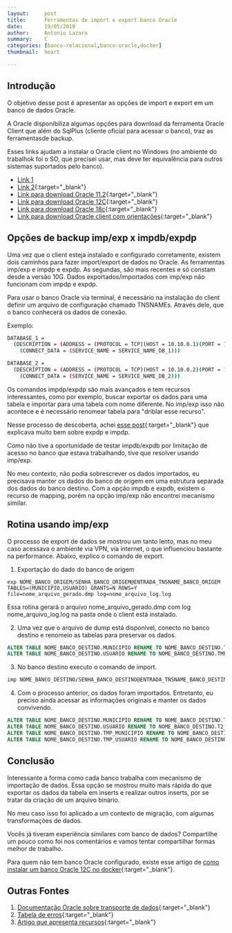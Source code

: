 ```yaml
---
layout:     post
title:      Ferramentas de import e export banco Oracle
date:       19/05/2019
author:     Antonio Lazaro
summary:    C
categories: [banco-relacional,banco-oracle,docker]
thumbnail:  heart

---
```


## Introdução

O objetivo desse post é apresentar as opções de import e export em um banco de dados Oracle.

A Oracle disponibiliza algumas opções para download da ferramenta Oracle Client que além do SqlPlus (cliente oficial para acessar o banco), traz as ferramentasde backup.

Esses links ajudam a instalar o Oracle client no Windows (no ambiente do trabalhok foi o SO, que precisei usar, mas deve ter equivalência para outros sistemas suportados pelo banco).

* [Link 1](https://o7planning.org/en/11475/installing-oracle-client-on-windows)
* [Link 2](http://www.catgovind.com/oracle/{:target="_blank"}oracle-how-to-install-oracle-11g-database-client-in-windows-10/){:target="_blank"}
* [Link para download Oracle 11.2](https://www.oracle.com/technetwork/database/enterprise-edition/downloads/112010-win32soft-098987.html){:target="_blank"}
* [Link para download Oracle 12C](https://www.oracle.com/technetwork/database/enterprise-edition/downloads/database12c-win64-download-2297732.html){:target="_blank"}
* [Link para download Oracle 18c](https://www.oracle.com/technetwork/database/enterprise-edition/downloads/oracle18c-windows-180000-5066774.html){:target="_blank"}
* [Link para download Oracle client com orientações](https://www.oracle.com/technetwork/topics/winx64soft-089540.html){:target="_blank"}

## Opções de backup imp/exp x impdb/expdp

Uma vez que o client esteja instalado e configurado corretamente, existem dois caminhos para fazer import/export de dados no Oracle. As ferramentas imp/exp e impdp e expdp. As segundas, são mais recentes e só constam desde a versão 10G. 
Dados exportados/importados com imp/exp não funcionam com impdp e expdp. 

Para usar o banco Oracle via terminal, é necessário na instalação do client definir um arquivo de configuração chamado TNSNAMEs. Através dele, que o banco conhecerá os dados de conexão.

Exemplo:
```bash
DATABASE_1 =
  (DESCRIPTION = (ADDRESS = (PROTOCOL = TCP)(HOST = 10.10.0.1)(PORT = 1521))
    (CONNECT_DATA = (SERVICE_NAME = SERVICE_NAME_DB_1)))

DATABASE_2 =
  (DESCRIPTION = (ADDRESS = (PROTOCOL = TCP)(HOST = 10.10.0.2)(PORT = 1521))
    (CONNECT_DATA = (SERVICE_NAME = SERVICE_NAME_DB_2)))
```

Os comandos impdp/expdp são mais avançados e tem recursos interessantes, como por exemplo, buscar exportar os dados para uma tabela e importar para uma tabela com nome diferente. No imp/exp isso não acontece e é necessário renomear tabela para "driblar esse recurso".

Nesse processo de descoberta, achei [esse post](https://oracle-base.com/articles/10g/oracle-data-pump-10g#TableExpImp){:target="_blank"} que explicava muito bem sobre expdp e impdp.

Como não tive a oportunidade de testar impdb/expdb por limitação de acesso no banco que estava trabalhando, tive que resolver usando imp/exp.

No meu contexto, não podia sobrescrever os dados importados, eu precisava manter os dados do banco de origem em uma estrutura separada dos dados do banco destino. Com a opção impdb e expdb, existem o recurso de mapping, porém na opção imp/exp não encontrei mecanismo similar.

## Rotina usando imp/exp

O processo de export de dados se mostrou um tanto lento, mas no meu caso acessava o ambiente via VPN, via internet, o que influenciou bastante na performance. Abaixo, explico o comando de export.

1) Exportação do dado do banco de origem
```
exp NOME_BANCO_ORIGEM/SENHA_BANCO_ORIGEM@ENTRADA_TNSNAME_BANCO_ORIGEM TABLES=(MUNICIPIO,USUARIO) GRANTS=N ROWS=Y file=nome_arquivo_gerado.dmp log=nome_arquivo_log.log
```
Essa rotina gerará o arquivo nome_arquivo_gerado.dmp com log nome_arquivo_log.log na pasta onde o client está instalado. 

2) Uma vez que o arquivo de dump está disponível, conecto no banco destino e renomeio as tabelas para preservar os dados. 

```sql
ALTER TABLE NOME_BANCO_DESTINO.MUNICIPIO RENAME TO NOME_BANCO_DESTINO.TMP_MUNICIPIO;
ALTER TABLE NOME_BANCO_DESTINO.USUARIO RENAME TO NOME_BANCO_DESTINO.TMP_USUARIO;
```

3) No banco destino executo o comando de import.

```bash
imp NOME_BANCO_DESTINO/SENHA_BANCO_DESTINO@ENTRADA_TNSNAME_BANCO_DESTINO TABLES=(MUNICIPIO,USUARIO)  file=nome_arquivo_gerado.dmp log=nome_arquivo_log_input_dados.log
```

4) Com o processo anterior, os dados foram importados. Entretanto, eu preciso ainda acessar as informações originais e manter os dados convivendo.

```sql
ALTER TABLE NOME_BANCO_DESTINO.MUNICIPIO RENAME TO NOME_BANCO_DESTINO.T2_MUNICIPIO;
ALTER TABLE NOME_BANCO_DESTINO.USUARIO RENAME TO NOME_BANCO_DESTINO.T2_USUARIO;
ALTER TABLE NOME_BANCO_DESTINO.TMP_MUNICIPIO RENAME TO NOME_BANCO_DESTINO.MUNICIPIO;
ALTER TABLE NOME_BANCO_DESTINO.TMP_USUARIO RENAME TO NOME_BANCO_DESTINO.USUARIO;
```

## Conclusão

Interessante a forma como cada banco trabalha com mecanismo de importação de dados. Essa opção se mostrou muito mais rápida do que exportar os dados da tabela em inserts e realizar outros inserts, por se tratar da criação de um arquivo binário. 

No meu caso isso foi aplicado a um contexto de migração, com algumas transformações de dados.

Vocês já tiveram experiência similares com banco de dados? Compartilhe um pouco como foi nos comentários e vamos tentar compartilhar formas melhor de trabalho.

Para quem não tem banco Oracle configurado, existe esse artigo de [como instalar um banco Oracle 12C no docker](https://www.oracle.com/technetwork/pt/articles/database-performance/oracle-db12-2-no-docker-4427706-ptb.html){:target="_blank"}.

## Outras Fontes
1. [Documentação Oracle sobre transporte de dados](https://docs.oracle.com/database/121/ADMIN/transport.htm#ADMIN11397){:target="_blank"}
1. [Tabela de erros](https://docs.oracle.com/database/121/ERRMG/UDI-00001.htm#ERRMG-GUID-1D460B47-3D90-4FE9-A9B8-7C8FF74E2B4B){:target="_blank"}
1. [Artigo que apresenta recursos](https://oracle-base.com/articles/10g/oracle-data-pump-10g#TableExpImp){:target="_blank"}
   



